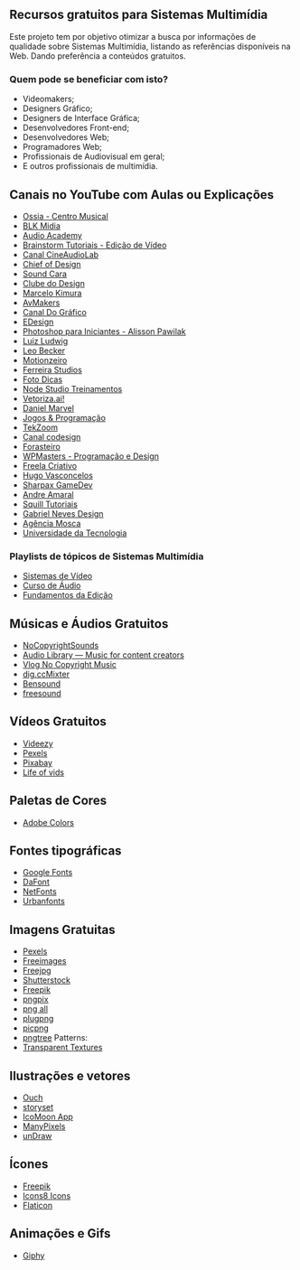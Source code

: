 ## Recursos gratuitos para Sistemas Multimídia
Este projeto tem por objetivo otimizar a busca por informações de qualidade sobre Sistemas Multimídia, listando as referências disponíveis na Web. Dando preferência a conteúdos gratuitos.

### Quem pode se beneficiar com isto?
- Videomakers;
- Designers Gráfico;
- Designers de Interface Gráfica;
- Desenvolvedores Front-end;
- Desenvolvedores Web;
- Programadores Web;
- Profissionais de Audiovisual em geral;
- E outros profissionais de multimídia.

## Canais no YouTube com Aulas ou Explicações
- [Ossia - Centro Musical](https://www.youtube.com/user/OssiaCentroMusical)
- [BLK Midia](https://www.youtube.com/c/blkmidia/)
- [Audio Academy](https://www.youtube.com/c/AudioAcademy_BR)
- [Brainstorm Tutoriais - Edição de Vídeo](https://www.youtube.com/user/BrainstormTutoriais2)
- [Canal CineAudioLab](https://www.youtube.com/channel/UCHsujzGSAYR0TMC9IqAOlcA)
- [Chief of Design](https://www.youtube.com/channel/UCuhnfwz33VjDh9hUS-Nzb4w)
- [Sound Cara](https://www.youtube.com/channel/UC9d0rlonezN5VPMn5TKrZbQ)
- [Clube do Design](https://www.youtube.com/c/ClubedoDesign)
- [Marcelo Kimura](https://www.youtube.com/channel/UC0UcKUAdycLPoIDgLLxkHQg)
- [AvMakers](https://www.youtube.com/c/avmakers)
- [Canal Do Gráfico](https://www.youtube.com/c/CanalDoGr%C3%A1fico)
- [EDesign](https://www.youtube.com/c/EDesignOficial)
- [Photoshop para Iniciantes - Alisson Pawilak](https://www.youtube.com/channel/UCXTrB8sagn_pDSKmO_ZQNQg)
- [Luiz Ludwig](https://www.youtube.com/c/LuizLudwig)
- [Leo Becker](https://www.youtube.com/channel/UCxYzKx33YepwI4j7uanu6XA)
- [Motionzeiro](https://www.youtube.com/c/Motionzeiro)
- [Ferreira Studios](https://www.youtube.com/c/FerreiraStudios)
- [Foto Dicas](https://www.youtube.com/c/FotoDicas)
- [Node Studio Treinamentos](https://www.youtube.com/c/NodeStudioTreinamentos)
- [Vetoriza.ai!](https://www.youtube.com/c/Vetorizaai)
- [Daniel Marvel](https://www.youtube.com/channel/UCSsFjDPmEviZwdAg-0t63KA)
- [Jogos & Programação](https://www.youtube.com/c/xan4545)
- [TekZoom](https://www.youtube.com/c/CanalTekZoom)
- [Canal codesign](https://www.youtube.com/c/Canalcodesign)
- [Forasteiro](https://www.youtube.com/c/Forasteiro)
- [WPMasters - Programação e Design](https://www.youtube.com/user/canalwpmasters)
- [Freela Criativo](https://www.youtube.com/c/Freelacriativooficial)
- [Hugo Vasconcelos](https://www.youtube.com/user/tutoriais01)
- [Sharpax GameDev](youtube.com/channel/UCQR7hvIxWrtkCw5TZdufjlg)
- [Andre Amaral](https://www.youtube.com/channel/UC7t224Adab0eIHUtD31nVxg)
- [Squill Tutoriais](https://www.youtube.com/c/SquillTutoriaisSquillTutoriais)
- [Gabriel Neves Design](https://www.youtube.com/channel/UC5yMdSMozESBRC-0UKToNFg)
- [Agência Mosca](https://www.youtube.com/user/agenciamosca)
- [Universidade da Tecnologia](https://www.youtube.com/channel/UC3LYh7N4qIFSDjH7Z-7COAA)

### Playlists de tópicos de Sistemas Multimídia
- [Sistemas de Vídeo](https://www.youtube.com/watch?v=tilSkSclJY0&list=PLs-Dm5hMoYpGY2EmpZTFtAK6ABcFuo2vr&ab_channel=ArthurPorto)
- [Curso de Áudio](https://www.youtube.com/watch?v=hc_HttanVls&list=PL_TqAU4yPHO44TveASYl3aFZH_OjZS8YW)
- [Fundamentos da Edição](https://www.youtube.com/watch?v=FZLRI96HpXQ&list=PLOdsUlopgxkee0_U-Sn7EoiF9kms7HdzM&ab_channel=AvMakers)

## Músicas e Áudios Gratuitos
- [NoCopyrightSounds](https://www.youtube.com/channel/UC_aEa8K-EOJ3D6gOs7HcyNg)
- [Audio Library — Music for content creators](https://www.youtube.com/channel/UCht8qITGkBvXKsR1Byln-wA)
- [Vlog No Copyright Music](https://www.youtube.com/channel/UCEickjZj99-JJIU8_IJ7J-Q)
- [dig.ccMixter](http://dig.ccmixter.org/)
- [Bensound](https://www.bensound.com/)
- [freesound](https://freesound.org)

## Vídeos Gratuitos
- [Videezy](https://pt.videezy.com/)
- [Pexels](https://www.pexels.com/videos/)
- [Pixabay](https://pixabay.com/pt/videos/)
- [Life of vids](https://www.lifeofvids.com/)

## Paletas de Cores
- [Adobe Colors](https://color.adobe.com/pt/create/color-wheel)
 
## Fontes tipográficas
- [Google Fonts](https://fonts.google.com/)
- [DaFont](https://www.dafont.com/pt/)
- [NetFonts](https://www.netfontes.com.br/)
- [Urbanfonts](https://www.urbanfonts.com/pt)

## Imagens Gratuitas
- [Pexels](https://www.pexels.com/pt-br/)
- [Freeimages](https://www.freeimages.com/pt)
- [Freejpg](https://br.freejpg.com.ar/)
- [Shutterstock](https://www.shutterstock.com/pt/explore/royalty-free-images)
- [Freepik](https://br.freepik.com/)
- [pngpix]()
- [png all]()
- [plugpng]()
- [picpng]()
- [pngtree]()
Patterns:
- [Transparent Textures](https://www.transparenttextures.com/)

## Ilustrações e vetores
- [Ouch](https://icons8.com.br/illustrations)
- [storyset](https://storyset.com/)
- [IcoMoon App](https://icomoon.io/app/)
- [ManyPixels](https://www.manypixels.co/gallery)
- [unDraw](https://undraw.co/illustrations)

## Ícones
- [Freepik](https://br.freepik.com/)
- [Icons8 Icons](https://icons8.com.br/icons)
- [Flaticon](https://www.flaticon.com/br/)

## Animações e Gifs
- [Giphy](https://giphy.com/)